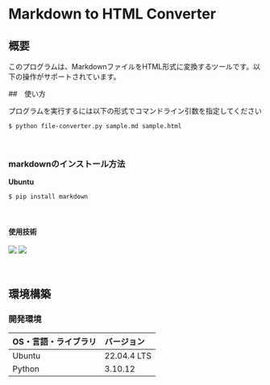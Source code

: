 # Markdown to HTML Converter

## 概要
このプログラムは、MarkdownファイルをHTML形式に変換するツールです。以下の操作がサポートされています。

##　使い方

プログラムを実行するには以下の形式でコマンドライン引数を指定してください

```bash
$ python file-converter.py sample.md sample.html
```
&nbsp;

### markdownのインストール方法

**Ubuntu**<br>
```bash
$ pip install markdown
```
&nbsp;

#### 使用技術
<p style="display: inline">
<img src="https://img.shields.io/badge/-Linux-212121.svg?logo=linux&style=popout">
<img src="https://img.shields.io/badge/-Python-FFC107.svg?logo=python&style=popout">
</p>

&nbsp;

## 環境構築
### 開発環境
| OS・言語・ライブラリ | バージョン |
| :------- | :------ |
| Ubuntu | 22.04.4 LTS |
| Python | 3.10.12 |

&nbsp;
